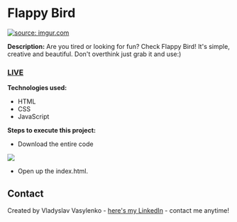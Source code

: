 # Flappy Bird
<a href="https://imgur.com/Gefr8rR"><img src="https://i.imgur.com/Gefr8rR.gif" title="source: imgur.com" /></a>

**Description:**
Are you tired or looking for fun? Check Flappy Bird! It's simple, creative and beautiful. Don't overthink just grab it and use:)
### [LIVE](https://richboyscrytoo.github.io/Flappy-Bird/)
**Technologies used:**
 - HTML
 - CSS
 - JavaScript
 
 **Steps to execute this project:**
 - Download the entire code
 
![](https://i.imgur.com/mzqjgS4.png)
 - Open up the index.html.
 
## Contact
Created by Vladyslav Vasylenko - [here's my LinkedIn](https://www.linkedin.com/in/vladvasylenko/) - contact me anytime!
